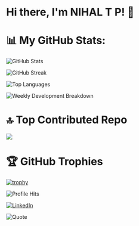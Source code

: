 # Hi there, I'm NIHAL T P! 👋

# 📊 My GitHub Stats:

![GitHub Stats](https://github-readme-stats.vercel.app/api?username=nihaltp&show_icons=true&count_private=true&theme=radical)

![GitHub Streak](https://streak-stats.demolab.com?user=nihaltp&theme=radical&hide_border=false)

![Top Languages](https://github-readme-stats.vercel.app/api/top-langs/?username=nihaltp&layout=compact&theme=radical)

![Weekly Development Breakdown](https://github-readme-stats.vercel.app/api/wakatime?username=nihaltp&layout=compact&theme=radical)

<!--
[![wakatime](https://wakatime.com/badge/user/nihaltp.svg)](https://wakatime.com/@nihaltp)

# 🔥 My Activity Graph:

![GitHub Activity Graph](https://github-readme-activity-graph.cyclic.app/graph?username=nihaltp&theme=react-dark)

![GitHub Contributions](https://github.com/nihaltp/nihaltp/blob/main/github-contribution.svg)

<a href="https://wakatime.com"><img src="https://wakatime.com/share/@nihaltp/2b595a71-5d04-4750-a578-7b3b885ea229.png" /></a>
-->

# 🔝 Top Contributed Repo
![](https://github-contributor-stats.vercel.app/api?username=nihaltp&theme=dracula&combine_all_yearly_contributions=true)

# 🏆 GitHub Trophies
[![trophy](https://github-profile-trophy.vercel.app/?username=nihaltp&theme=dracula&no-bg=true&column=4&margin-w=4&margin-h=4)](https://github.com/nihaltp)

![Profile Hits](https://komarev.com/ghpvc/?username=nihaltp&color=009dff&label=PROFILE+HITS&style=for-the-badge)

<a href="https://www.linkedin.com/in/tp-nihal/" target="_blank">
    <img src="https://img.shields.io/badge/LinkedIn-0077B5?style=for-the-badge&logo=linkedin&logoColor=white" alt="LinkedIn" />
</a>


![Quote](https://quotes-github-readme.vercel.app/api?type=horizontal&theme=radical)

